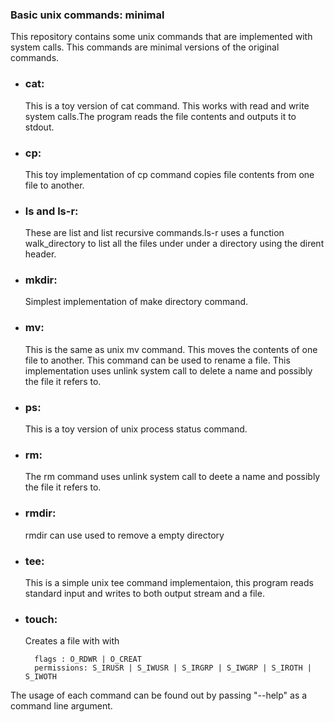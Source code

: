 ### Basic unix commands: minimal

This repository contains some unix commands that are implemented with system calls. This commands are minimal versions of the original commands.

* ### cat:
    This is a toy version of cat command. This works with read and write system calls.The program reads the file contents and outputs it to stdout.

* ### cp:
    This toy implementation of cp command copies file contents from one file to another.

* ### ls and ls-r:
    These are list and list recursive commands.ls-r uses a function walk_directory to list all the files under under a directory using the dirent header. 

* ### mkdir:
    Simplest implementation of make directory command.

* ### mv:
    This is the same as unix mv command. This moves the contents of one file to another. This command can be used to rename a file. This implementation uses unlink system call to delete a name and possibly the file it refers to.

* ### ps:
    This is a toy version of unix process status command. 

* ### rm:
    The rm command uses unlink system call to deete a name and possibly the file it refers to.

* ### rmdir:
    rmdir can use used to remove a empty directory

* ### tee:
    This is a simple unix tee command implementaion, this program reads standard input and writes to both output stream and a file.

* ### touch:
    Creates a file with with
    
        flags : O_RDWR | O_CREAT
        permissions: S_IRUSR | S_IWUSR | S_IRGRP | S_IWGRP | S_IROTH | S_IWOTH
        
    
The usage of each command can be found out by passing "--help" as a command line argument.
